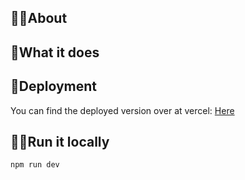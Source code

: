 ## 💁‍♀️About

## 🤔What it does

## 🚀Deployment

You can find the deployed version over at vercel:
[Here](https://package-downloads-webscraper.vercel.app/ "Opens in new tab")

## 🏃‍♀️Run it locally

```
npm run dev
```
